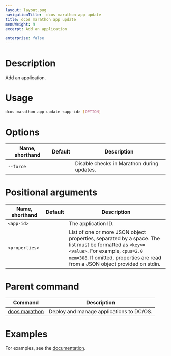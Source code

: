 ```yaml
---
layout: layout.pug
navigationTitle:  dcos marathon app update
title: dcos marathon app update
menuWeight: 9
excerpt: Add an application

enterprise: false
---
```


<!-- This source repo for this topic is https://github.com/dcos/dcos-docs -->


# Description
Add an application.

# Usage

```bash
dcos marathon app update <app-id> [OPTION]
```

# Options

| Name, shorthand | Default | Description |
|---------|-------------|-------------|
| `--force`   |             | Disable checks in Marathon during updates. |

# Positional arguments

| Name, shorthand | Default | Description |
|---------|-------------|-------------|
| `<app-id>`   |             |  The application ID. |
| `<properties>`   |             |  List of one or more JSON object properties, separated by a space. The list must be formatted as `<key>=<value>`. For example, `cpus=2.0 mem=308`. If omitted, properties are read from a JSON object provided on stdin. |


# Parent command

| Command | Description |
|---------|-------------|
| [dcos marathon](/1.11/cli/command-reference/dcos-marathon/) | Deploy and manage applications to DC/OS. |

# Examples

For examples, see the [documentation](/1.11/deploying-services/update-user-service/).
